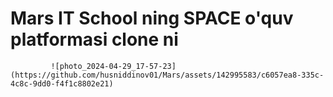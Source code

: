 <h1>Mars IT School ning SPACE o'quv platformasi clone ni</h1>


             ![photo_2024-04-29_17-57-23](https://github.com/husniddinov01/Mars/assets/142995583/c6057ea8-335c-4c8c-9dd0-f4f1c8802e21)


